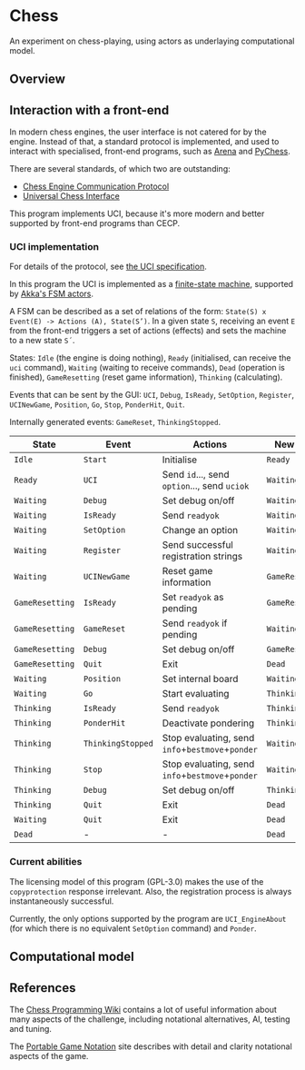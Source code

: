 # Chess
An experiment on chess-playing, using actors as underlaying computational model.

## Overview

## Interaction with a front-end
In modern chess engines, the user interface is not catered for by the engine. Instead of that, a standard protocol is implemented, and used to interact with specialised, front-end programs, such as [Arena](http://www.playwitharena.de/) and [PyChess](http://pychess.org/).

There are several standards, of which two are outstanding:
- [Chess Engine Communication Protocol](https://www.chessprogramming.org/Chess_Engine_Communication_Protocol)
- [Universal Chess Interface](https://www.chessprogramming.org/UCI)

This program implements UCI, because it's more modern and better supported by front-end programs than CECP.

### UCI implementation
For details of the protocol, see [the UCI specification](reference/uci-engine-interface.md).

In this program the UCI is implemented as a [finite-state machine](https://en.wikipedia.org/wiki/Finite-state_machine), supported by [Akka's FSM actors](https://doc.akka.io/docs/akka/current/fsm.html).

A FSM can be described as a set of relations of the form: `State(S) x Event(E) -> Actions (A), State(S’)`. In a given state `S`, receiving an event `E` from the front-end triggers a set of actions (effects) and sets the machine to a new state `S´`.

States: `Idle` (the engine is doing nothing), `Ready` (initialised, can receive the `uci` command), `Waiting` (waiting to receive commands), `Dead` (operation is finished), `GameResetting` (reset game information), `Thinking` (calculating).

Events that can be sent by the GUI: `UCI`, `Debug`, `IsReady`, `SetOption`, `Register`, `UCINewGame`, `Position`, `Go`, `Stop`, `PonderHit`, `Quit`.

Internally generated events: `GameReset`, `ThinkingStopped`.

| State | Event | Actions | New state |
|-------|-------|---------|-----------|
| `Idle` | `Start` | Initialise | `Ready` |
| `Ready` | `UCI` | Send `id`..., send `option`..., send `uciok` | `Waiting` |
| `Waiting` | `Debug` | Set debug on/off | `Waiting` |
| `Waiting` | `IsReady` | Send `readyok` | `Waiting` |
| `Waiting` | `SetOption` | Change an option | `Waiting` |
| `Waiting` | `Register` | Send successful registration strings | `Waiting` |
| `Waiting` | `UCINewGame` | Reset game information | `GameResetting` |
| `GameResetting` | `IsReady` | Set `readyok` as pending | `GameResetting` |
| `GameResetting` | `GameReset` | Send `readyok` if pending | `Waiting` |
| `GameResetting` | `Debug` | Set debug on/off | `GameResetting` |
| `GameResetting` | `Quit` | Exit | `Dead` |
| `Waiting` | `Position` | Set internal board | `Waiting` |
| `Waiting` | `Go` | Start evaluating | `Thinking` |
| `Thinking` | `IsReady` | Send `readyok` | `Thinking` |
| `Thinking` | `PonderHit` | Deactivate pondering | `Thinking` |
| `Thinking` | `ThinkingStopped` | Stop evaluating, send `info`+`bestmove`+`ponder` | `Waiting` |
| `Thinking` | `Stop` | Stop evaluating, send `info`+`bestmove`+`ponder` | `Waiting` |
| `Thinking` | `Debug` | Set debug on/off | `Thinking` |
| `Thinking` | `Quit` | Exit | `Dead` |
| `Waiting` | `Quit` | Exit | `Dead` |
| `Dead` | - | - | `Dead` |

### Current abilities

The licensing model of this program (GPL-3.0) makes the use of the `copyprotection` response irrelevant. Also, the registration process is always instantaneously successful.

Currently, the only options supported by the program are `UCI_EngineAbout` (for which there is no equivalent `SetOption` command) and `Ponder`.

## Computational model

## References

The [Chess Programming Wiki](https://www.chessprogramming.org/Main_Page) contains a lot of useful information about many aspects of the challenge, including notational alternatives, AI, testing and tuning.

The [Portable Game Notation](http://portablegamenotation.com/index.html) site describes with detail and clarity notational aspects of the game.
